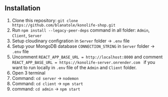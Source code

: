 ## Installation

1. Clone this repository: ``git clone https://github.com/blanatole/konolife-shop.git``
2. Run ``npm install --legacy-peer-deps`` command in all folder: ``Admin``, ``Client``, ``Server``
3. Setup cloudinary configration in ``Server`` folder -> ``.env`` file
4. Setup your MongoDB database ``CONNECTION_STRING`` in ``Server`` folder ->  ``.env`` file
5. Uncomment ``REACT_APP_BASE_URL = http://localhost:8000`` and comment ``REACT_APP_BASE_URL = https://konolife-server.onrender.com `` if you want to run locally in ``.env`` file of the ``Admin`` and ``Client`` folder.
6. Open 3 terminal
7. Command: ``cd server`` -> ``nodemon``
8. Command: ``cd client`` -> ``npm start``
9. command: ``cd admin`` -> ``npm start``
